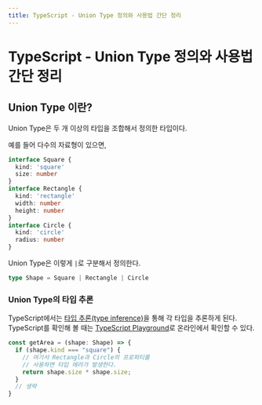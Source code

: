```yaml
---
title: TypeScript - Union Type 정의와 사용법 간단 정리
---
```


# TypeScript - Union Type 정의와 사용법 간단 정리
## Union Type 이란?
Union Type은 두 개 이상의 타입을 조합해서 정의한 타입이다.

예를 들어 다수의 자료형이 있으면,
```ts
interface Square {
  kind: 'square'
  size: number
}
interface Rectangle {
  kind: 'rectangle'
  width: number
  height: number
}
interface Circle {
  kind: 'circle'
  radius: number
}
```

Union Type은 이렇게 `|`로 구분해서 정의한다.
```ts
type Shape = Square | Rectangle | Circle
```

### Union Type의 타입 추론
TypeScript에서는 [타입 추론(type inference)](https://www.typescriptlang.org/docs/handbook/type-inference.html#contextual-typing)을 통해 각 타입을 추론하게 된다.
TypeScript를 확인해 볼 때는 [TypeScript Playground](https://www.typescriptlang.org/play?#code/JYOwLgpgTgZghgYwgAgMoEcCucooN4BQyyA1qACYBcyA5AM5Y4Q1HJ3ABeE1ImAtgCNoBAL4FQkWIhQAlCAjBwQAcwA2+VmRBVauBUrXNWAd2DkwACx78hUVhYjBlFsNcHCxE6PCTIAwsBQCOrIhMRaOjQIgcFGxFBw5MCYdG62ogQEYACeAA4oqBZw+cgAvGiMuMgAPshy+iohtQFB6pkIAPYgdGDIyhBgAIK4cGXIABR0RfnUhcUQAJTUStllAHyhrMAwE1PzAHQRZaXlAEQM2LinC5vExAD098iAN6OADHWAOIN18oqNEIA-Nf4YupABrjyEAIKuAHQ7AD7LgAelwA+nawHk9ADUDgEqxwAaq4AXLuQgAGFwCh48hAAujgBv2wAANchADg9gF2BwA6q4ATpv2iOQuDAmCgIDY0wg+3YXGQACpOQdeRAANysMRI5BUwCt7aIgA)로 온라인에서 확인할 수 있다.
```ts
const getArea = (shape: Shape) => {
  if (shape.kind === "square") {
    // 여기서 Rectangle과 Circle의 프로퍼티를
    // 사용하면 타입 에러가 발생한다.
    return shape.size * shape.size;
  }
  // 생략
}
```